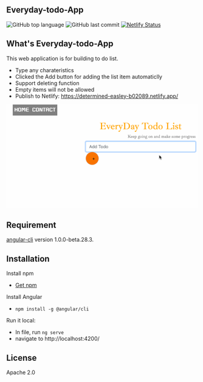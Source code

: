 Everyday-todo-App
---------

![GitHub top language](https://img.shields.io/github/languages/top/ellenchenzl/EveryDay-todo-App)     ![GitHub last commit](https://img.shields.io/github/last-commit/ellenchenzl/EveryDay-todo-App)      [![Netlify Status](https://api.netlify.com/api/v1/badges/9448652b-f779-4c0e-9830-7390514f5e6f/deploy-status)](https://app.netlify.com/sites/determined-easley-b02089/deploys) 

What's Everyday-todo-App
---------
This web application is for building to do list.
* Type any charateristics
* Clicked the Add button for adding the list item automaticlly
* Support deleting function
* Empty items will not be allowed
* Publish to Netlify:
https://determined-easley-b02089.netlify.app/


![image](https://github.com/ellenchenzl/EveryDay-todo-App/blob/master/appshow.gif )   




Requirement 
----
[angular-cli](https://github.com/angular/angular-cli) version 1.0.0-beta.28.3.

Installation
--------
Install npm
  * [Get npm](https://www.npmjs.com/get-npm)
  
Install Angular

  * `npm install -g @angular/cli`
  
Run it local:
  * In file, run `ng serve`
  * navigate to http://localhost:4200/ 

License 
--------
Apache 2.0




